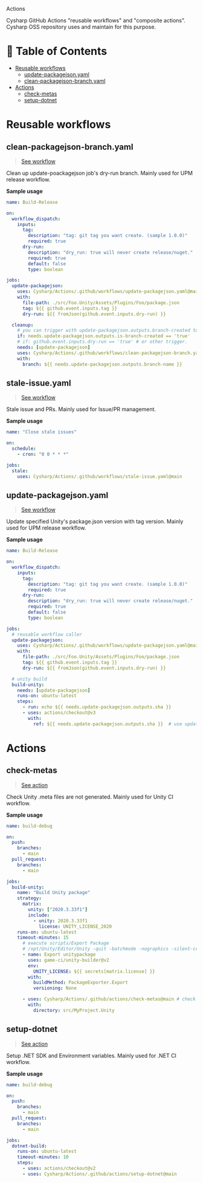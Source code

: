 Actions

Cysharp GitHub Actions "reusable workflows" and "composite actions".
Cysharp OSS repository uses and maintain for this purpose.

<!-- START doctoc generated TOC please keep comment here to allow auto update -->
<!-- DON'T EDIT THIS SECTION, INSTEAD RE-RUN doctoc TO UPDATE -->
# 📖 Table of Contents

- [Reusable workflows](#reusable-workflows)
  - [update-packagejson.yaml](#update-packagejsonyaml)
  - [clean-packagejson-branch.yaml](#clean-packagejson-branchyaml)
- [Actions](#actions)
  - [check-metas](#check-metas)
  - [setup-dotnet](#setup-dotnet)

<!-- END doctoc generated TOC please keep comment here to allow auto update -->

# Reusable workflows

## clean-packagejson-branch.yaml

> [See workflow](https://github.com/Cysharp/Actions/blob/main/.github/workflows/clean-packagejson-branch.yaml)

Clean up update-poackagejson job's dry-run branch.
Mainly used for UPM release workflow.

**Sample usage**


```yaml
name: Build-Release

on:
  workflow_dispatch:
    inputs:
      tag:
        description: "tag: git tag you want create. (sample 1.0.0)"
        required: true
      dry-run:
        description: "dry_run: true will never create release/nuget."
        required: true
        default: false
        type: boolean

jobs:
  update-packagejson:
    uses: Cysharp/Actions/.github/workflows/update-packagejson.yaml@main
    with:
      file-path: ./src/Foo.Unity/Assets/Plugins/Foo/package.json
      tag: ${{ github.event.inputs.tag }}
      dry-run: ${{ fromJson(github.event.inputs.dry-run) }}

  cleanup:
    # you can trigger with update-packagejson.outputs.branch-created to determine branch created.
    if: needs.update-packagejson.outputs.is-branch-created == 'true'
    # if: github.event.inputs.dry-run == 'true' # or other trigger.
    needs: [update-packagejson]
    uses: Cysharp/Actions/.github/workflows/clean-packagejson-branch.yaml@main
    with:
      branch: ${{ needs.update-packagejson.outputs.branch-name }}
```

## stale-issue.yaml

> [See workflow](https://github.com/Cysharp/Actions/blob/main/.github/workflows/stale-issue.yaml)

Stale issue and PRs.
Mainly used for Issue/PR management.

**Sample usage**


```yaml
name: "Close stale issues"

on:
  schedule:
    - cron: "0 0 * * *"

jobs:
  stale:
    uses: Cysharp/Actions/.github/workflows/stale-issue.yaml@main
```

## update-packagejson.yaml

> [See workflow](https://github.com/Cysharp/Actions/blob/main/.github/workflows/update-packagejson.yaml)

Update specified Unity's package.json version with tag version.
Mainly used for UPM release workflow.

**Sample usage**

```yaml
name: Build-Release

on:
  workflow_dispatch:
    inputs:
      tag:
        description: "tag: git tag you want create. (sample 1.0.0)"
        required: true
      dry-run:
        description: "dry_run: true will never create release/nuget."
        required: true
        default: false
        type: boolean

jobs:
  # reusable workflow caller
  update-packagejson:
    uses: Cysharp/Actions/.github/workflows/update-packagejson.yaml@main
    with:
      file-path: ./src/Foo.Unity/Assets/Plugins/Foo/package.json
      tag: ${{ github.event.inputs.tag }}
      dry-run: ${{ fromJson(github.event.inputs.dry-run) }}

  # unity build
  build-unity:
    needs: [update-packagejson]
    runs-on: ubuntu-latest
    steps:
      - run: echo ${{ needs.update-packagejson.outputs.sha }}
      - uses: actions/checkout@v3
        with:
          ref: ${{ needs.update-packagejson.outputs.sha }}  # use updated package.json
```



# Actions

## check-metas

> [See action](https://github.com/Cysharp/Actions/blob/main/.github/actions/check-metas/action.yaml)

Check Unity .meta files are not generated.
Mainly used for Unity CI workflow.

**Sample usage**

```yaml
name: build-debug

on:
  push:
    branches:
      - main
  pull_request:
    branches:
      - main

jobs:
  build-unity:
    name: "Build Unity package"
    strategy:
      matrix:
        unity: ["2020.3.33f1"]
        include:
          - unity: 2020.3.33f1
            license: UNITY_LICENSE_2020
    runs-on: ubuntu-latest
    timeout-minutes: 15
      # execute scripts/Export Package
      # /opt/Unity/Editor/Unity -quit -batchmode -nographics -silent-crashes -logFile -projectPath . -executeMethod PackageExporter.Export
      - name: Export unitypackage
        uses: game-ci/unity-builder@v2
        env:
          UNITY_LICENSE: ${{ secrets[matrix.license] }}
        with:
          buildMethod: PackageExporter.Export
          versioning: None

      - uses: Cysharp/Actions/.github/actions/check-metas@main # check meta files
        with:
          directory: src/MyProject.Unity
```


## setup-dotnet

> [See action]((https://github.com/Cysharp/Actions/blob/main/.github/actions/setup-dotnet/action.yaml))

Setup .NET SDK and Environment variables.
Mainly used for .NET CI workflow.

**Sample usage**

```yaml
name: build-debug

on:
  push:
    branches:
      - main
  pull_request:
    branches:
      - main

jobs:
  dotnet-build:
    runs-on: ubuntu-latest
    timeout-minutes: 10
    steps:
      - uses: actions/checkout@v2
      - uses: Cysharp/Actions/.github/actions/setup-dotnet@main
```
